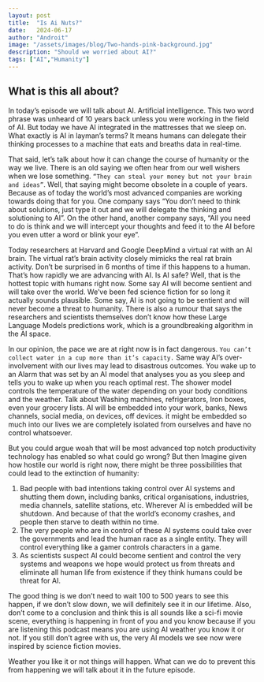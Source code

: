 ```yaml
---
layout: post
title:  "Is Ai Nuts?"
date:   2024-06-17
author: "Androit"
image: "/assets/images/blog/Two-hands-pink-background.jpg"
description: "Should we worried about AI?"
tags: ["AI","Humanity"]
---
```

## What is this all about?
In today’s episode we will talk about AI. Artificial intelligence. This two word phrase was unheard of 10 years back unless you were working in the field of AI. But today we have AI integrated in the mattresses that we sleep on. What exactly is AI in layman’s terms? It means humans can delegate their thinking processes to a machine that eats and breaths data in real-time. 

That said, let’s talk about how it can change the course of humanity or the way we live. There is an old saying we often hear from our well wishers when we lose something. `“They can steal your money but not your brain and ideas”`.
Well, that saying might become obsolete in a couple of years. Because as of today the world’s most advanced companies are working towards doing that for you. One company says “You don’t need to think about solutions, just type it out and we will delegate the thinking and solutioning to AI”. On the other hand, another company says,  “All you need to do is think and we will intercept your thoughts and feed it to the AI before you even utter a word or blink your eye”.

Today researchers at Harvard and Google DeepMind a virtual rat with an AI brain. The virtual rat’s brain activity closely mimicks the real rat brain activity. Don’t be surprised in 6 months of time if this happens to a human. That’s how rapidly we are advancing with AI. Is AI safe? Well, that is the hottest topic with humans right now. Some say AI will become sentient and will take over the world. We’ve been fed science fiction for so long it actually sounds plausible. Some say, AI is not going to be sentient and will never become a threat to humanity. There is also a rumour that says the researchers and scientists themselves don’t know how these Large Language Models predictions work, which is a groundbreaking algorithm in the AI space.

In our opinion, the pace we are at right now is in fact dangerous. `You can’t collect water in a cup more than it’s capacity.` Same way AI’s over-involvement with our lives may lead to disastrous outcomes. You wake up to an Alarm that was set by an AI model that analyses you as you sleep and tells you to wake up when you reach optimal rest. The shower model controls the temperature of the water depending on your body conditions and the weather. Talk about Washing machines, refrigerators, Iron boxes, even your grocery lists. AI will be embedded into your work, banks, News channels, social media, on devices, off devices. it might be embedded so much into our lives we are completely isolated from ourselves and have no control whatsoever.

But you could argue woah that will be most advanced top notch productivity technology has enabled so what could go wrong? But then Imagine given how hostile our world is right now, there might be three possibilities that could lead to the extinction of humanity:

1. Bad people with bad intentions taking control over AI systems and shutting them down, including banks, critical organisations, industries, media channels, satellite stations, etc. Wherever AI is embedded will be shutdown. And because of that the world’s economy crashes, and people then starve to death within no time. 
2. The very people who are in control of these AI systems could take over the governments and lead the human race as a single entity. They will control everything like a gamer controls characters in a game. 
3. As scientists suspect AI could become sentient and control the very systems and weapons we hope would protect us from threats and eliminate all human life from existence if they think humans could be threat for AI.


The good thing is we don’t need to wait 100 to 500 years to see this happen, if we don’t slow down, we will definitely see it in our lifetime. Also, don’t come to a conclusion and think this is all sounds like a sci-fi movie scene, everything is happening in front of you and you know because if you are listening this podcast means you are using AI weather you know it or not. If you still don’t agree with us, the very AI models we see now were inspired by science fiction movies.

Weather you like it or not things will happen. What can we do to prevent this from happening we will talk about it in the future episode.